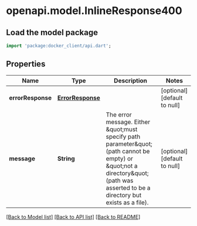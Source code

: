# openapi.model.InlineResponse400

## Load the model package
```dart
import 'package:docker_client/api.dart';
```

## Properties
Name | Type | Description | Notes
------------ | ------------- | ------------- | -------------
**errorResponse** | [**ErrorResponse**](ErrorResponse.md) |  | [optional] [default to null]
**message** | **String** | The error message. Either \&quot;must specify path parameter\&quot; (path cannot be empty) or \&quot;not a directory\&quot; (path was asserted to be a directory but exists as a file).  | [optional] [default to null]

[[Back to Model list]](../README.md#documentation-for-models) [[Back to API list]](../README.md#documentation-for-api-endpoints) [[Back to README]](../README.md)


